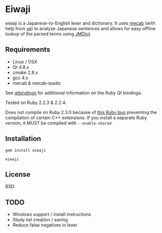 # Eiwaji

eiwaji is a Japanese-to-English lexer and dictionary. It uses [mecab](http://taku910.github.io/mecab/) (with help from [ve](https://github.com/Kimtaro/ve)) to analyze Japanese sentences and allows for easy offline lookup of the parsed terms using [JMDict](http://www.edrdg.org/jmdict/j_jmdict.html).

## Requirements
* Linux / OSX
* Qt 4.8.x
* cmake 2.8.x
* gcc 4.x
* mecab & mecab-ipadic

See [qtbindings](https://github.com/ryanmelt/qtbindings) for additional information on the Ruby Qt bindings.

Tested on Ruby 2.2.3 & 2.2.4.

Does not compile on Ruby 2.3.0 because of [this Ruby bug](bugs.ruby-lang.org/issues/11962) preventing the compilation of certain C++ extensions. If you install a separate Ruby version, it MUST be compiled with `--enable-shared`.

## Installation
```
gem install eiwaji

eiwaji
```

## License
BSD.

## TODO
* Windows support / install instructions
* Study list creation / saving
* Reduce false negatives in lexer
